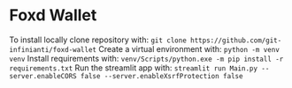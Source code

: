 # Foxd Wallet
To install locally clone repository with: `git clone https://github.com/git-infinianti/foxd-wallet`
Create a virtual environment with: `python -m venv venv`
Install requirements with: `venv/Scripts/python.exe -m pip install -r requirements.txt`
Run the streamlit app with: `streamlit run Main.py --server.enableCORS false --server.enableXsrfProtection false`